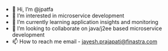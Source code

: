 - 👋 Hi, I’m @jpatfa
- 👀 I’m interested in microservice development
- 🌱 I’m currently learning application insights and monitoring
- 💞️ I’m looking to collaborate on java/j2ee based microservice development
- 📫 How to reach me email - jayesh.prajapati@finastra.com

<!---
jpatfa/jpatfa is a ✨ special ✨ repository because its `README.md` (this file) appears on your GitHub profile.
You can click the Preview link to take a look at your changes.
--->

